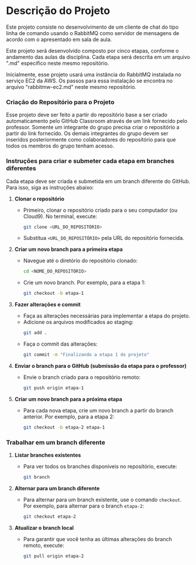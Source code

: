 # Descrição do Projeto

Este projeto consiste no desenvolvimento de um cliente de chat do tipo linha de comando usando o RabbitMQ como servidor de mensagens de acordo com o apresentado em sala de aula.

Este projeto será desenvolvido composto por cinco etapas, conforme o andamento das aulas da disciplina. Cada etapa será descrita em um arquivo ".md" específico neste mesmo repositório.

Inicialmente, esse projeto usará uma instância do RabbitMQ instalada no serviço EC2 da AWS. Os passos para essa instalação se encontra no arquivo "rabbitmw-ec2.md" neste mesmo repositório.

### Criação do Repositório para o Projeto

Esse projeto deve ser feito a partir do repositório base a ser criado automaticamento pelo GitHub Classroom através de um link fornecido pelo professor. Somente um integrante do grupo precisa criar o repositório a partir do link fornecido. Os demais integrantes do grupo devem ser inseridos posteriormente como colaboradores do repositório para que todos os membros do grupo tenham acesso.

### Instruções para criar e submeter cada etapa em branches diferentes

Cada etapa deve ser criada e submetida em um branch diferente do GitHub. Para isso, siga as instruções abaixo:

1. **Clonar o repositório**
   - Primeiro, clonar o repositório criado para o seu computador (ou Cloud9). No terminal, execute:
     ```bash
     git clone <URL_DO_REPOSITÓRIO>
     ```
   - Substitua `<URL_DO_REPOSITÓRIO>` pela URL do repositório fornecida.

2. **Criar um novo branch para a primeira etapa**
   - Navegue até o diretório do repositório clonado:
     ```bash
     cd <NOME_DO_REPOSITÓRIO>
     ```
   - Crie um novo branch. Por exemplo, para a etapa 1:
     ```bash
     git checkout -b etapa-1
     ```

3. **Fazer alterações e commit**
   - Faça as alterações necessárias para implementar a etapa do projeto.
   - Adicione os arquivos modificados ao staging:
     ```bash
     git add .
     ```
   - Faça o commit das alterações:
     ```bash
     git commit -m "Finalizando a etapa 1 do projeto"
     ```

4. **Enviar o branch para o GitHub (submissão da etapa para o professor)**
   - Envie o branch criado para o repositório remoto:
     ```bash
     git push origin etapa-1
     ```

5. **Criar um novo branch para a próxima etapa**
   - Para cada nova etapa, crie um novo branch a partir do branch anterior. Por exemplo, para a etapa 2:
     ```bash
     git checkout -b etapa-2 etapa-1
     ```

### Trabalhar em um branch diferente

1. **Listar branches existentes**
   - Para ver todos os branches disponíveis no repositório, execute:
     ```bash
     git branch
     ```

2. **Alternar para um branch diferente**
   - Para alternar para um branch existente, use o comando `checkout`. Por exemplo, para alternar para o branch `etapa-2`:
     ```bash
     git checkout etapa-2
     ```

3. **Atualizar o branch local**
   - Para garantir que você tenha as últimas alterações do branch remoto, execute:
     ```bash
     git pull origin etapa-2
     ```

